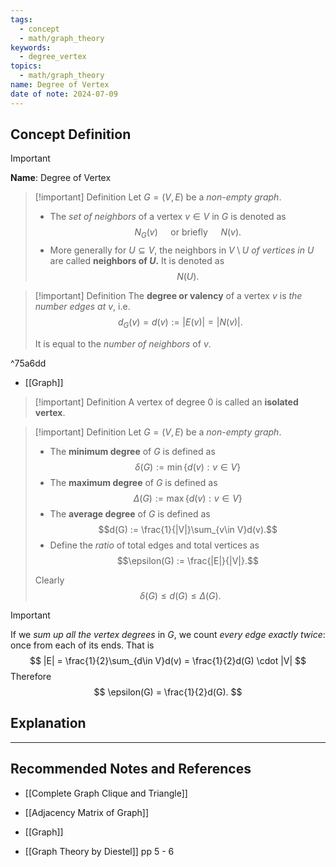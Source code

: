 ```yaml
---
tags:
  - concept
  - math/graph_theory
keywords:
  - degree_vertex
topics:
  - math/graph_theory
name: Degree of Vertex
date of note: 2024-07-09
---
```


## Concept Definition

>[!important]
>**Name**: Degree of Vertex

>[!important] Definition
>Let $G = (V, E)$ be a *non-empty graph*. 
>
>- The *set of neighbors* of a vertex $v\in V$ in $G$ is denoted as $$N_{G}(v) \quad \text{ or briefly } \quad N(v).$$ 
>- More generally for $U \subseteq V$, the neighbors in $V \setminus U$ *of vertices in* $U$ are called **neighbors of $U$.** It is denoted as $$N(U).$$


>[!important] Definition
>The **degree or valency** of a vertex $v$ is *the number edges at* $v$, i.e. $$d_{G}(v) = d(v) := |E(v)| = |N(v)|.$$ 
>
>It is equal to the *number of neighbors* of $v$.

^75a6dd

- [[Graph]]

>[!important] Definition
>A vertex of degree $0$ is called an **isolated vertex**.

>[!important] Definition
>Let $G = (V, E)$ be a *non-empty graph*. 
>
>- The **minimum degree** of $G$ is defined as $$\delta(G) := \min\left\{ d(v): v\in V \right\} $$
>- The **maximum degree** of $G$ is defined as $$\Delta(G) := \max\left\{ d(v): v\in V \right\} $$
>- The **average degree** of $G$ is defined as $$d(G) := \frac{1}{|V|}\sum_{v\in V}d(v).$$
>- Define the *ratio* of total edges and total vertices as $$\epsilon(G) := \frac{|E|}{|V|}.$$
>  
>Clearly $$\delta(G) \le d(G) \le \Delta(G).$$  

>[!important] 
>If we *sum up all the vertex degrees* in $G$, we count *every edge exactly twice*: once from each of its ends. That is
>$$
>|E| = \frac{1}{2}\sum_{d\in V}d(v) = \frac{1}{2}d(G) \cdot |V|
>$$
>Therefore
>$$
>\epsilon(G) = \frac{1}{2}d(G).
>$$



## Explanation





-----------
##  Recommended Notes and References

- [[Complete Graph Clique and Triangle]]

- [[Adjacency Matrix of Graph]]
- [[Graph]]

- [[Graph Theory by Diestel]] pp 5 - 6